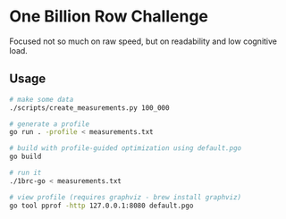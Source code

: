 # One Billion Row Challenge

Focused not so much on raw speed, but on readability and low cognitive load.

## Usage

```bash
# make some data
./scripts/create_measurements.py 100_000

# generate a profile
go run . -profile < measurements.txt

# build with profile-guided optimization using default.pgo
go build

# run it
./1brc-go < measurements.txt

# view profile (requires graphviz - brew install graphviz)
go tool pprof -http 127.0.0.1:8080 default.pgo
```
